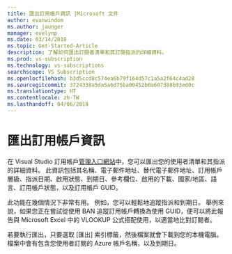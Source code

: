 ```yaml
---
title: 匯出訂用帳戶資訊 |Microsoft 文件
author: evanwindom
ms.author: jaunger
manager: evelynp
ms.date: 03/14/2018
ms.topic: Get-Started-Article
description: 了解如何匯出訂閱者清單和其訂閱指派的詳細資料。
ms.prod: vs-subscription
ms.technology: vs-subscriptions
searchscope: VS Subscription
ms.openlocfilehash: b3d5ccd8c574ea6b79f164d57c1a5a2f64c4ad28
ms.sourcegitcommit: 3724338a5da5a6d75ba00452b0a607388b93ed0c
ms.translationtype: HT
ms.contentlocale: zh-TW
ms.lasthandoff: 04/06/2018
---
```

# <a name="exporting-subscription-information"></a>匯出訂用帳戶資訊

在 Visual Studio 訂用帳戶[管理入口網站](https://manage.visualstudio.com)中，您可以匯出您的使用者清單和其指派的詳細資料。 此資訊包括其名稱、電子郵件地址、替代電子郵件地址、訂用帳戶層級、指派日期、啟用狀態、到期日、參考欄位、啟用的下載、國家/地區、語言、訂用帳戶狀態，以及訂用帳戶 GUID。 

此功能在幾個情況下非常有用。 例如，您可以輕鬆地追蹤指派和到期日。 舉例來說，如果您正在嘗試從使用 BAN 追蹤訂用帳戶轉換為使用 GUID，便可以將此報告與 Microsoft Excel 中的 VLOOKUP 公式搭配使用，以適當地比對訂閱者。  

若要執行匯出，只要選取 [匯出] 索引標籤，然後檔案就會下載到您的本機電腦。 檔案中會有包含您使用者訂閱的 Azure 帳戶名稱，以及到期日。  
